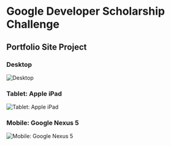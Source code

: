 # Google Developer Scholarship Challenge

## Portfolio Site Project

### Desktop

![Desktop](https://user-images.githubusercontent.com/21098450/37001181-57fdf31a-20ce-11e8-982d-b82f8c016fc1.PNG)

### Tablet: Apple iPad

![Tablet: Apple iPad](https://user-images.githubusercontent.com/21098450/37000591-8fb8857e-20cc-11e8-9260-bf32e92bf18a.PNG)

### Mobile: Google Nexus 5

![Mobile: Google Nexus 5](https://user-images.githubusercontent.com/21098450/37000608-994c2b36-20cc-11e8-9bd7-296f56b5fa18.PNG)


